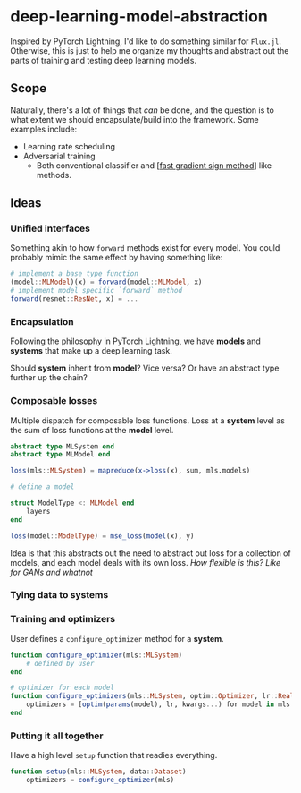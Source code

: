 # deep-learning-model-abstraction


Inspired by PyTorch Lightning, I'd like to do something similar for `Flux.jl`. Otherwise, this is just to help me organize my thoughts and abstract out the parts of training and testing deep learning models.

## Scope

Naturally, there's a lot of things that *can* be done, and the question is to what extent we should encapsulate/build into the framework. Some examples include:

- Learning rate scheduling
- Adversarial training
  - Both conventional classifier and [[fast gradient sign method]] like methods.


## Ideas

### Unified interfaces

Something akin to how `forward` methods exist for every model. You could probably mimic the same effect by having something like:

```julia
# implement a base type function
(model::MLModel)(x) = forward(model::MLModel, x)
# implement model specific `forward` method
forward(resnet::ResNet, x) = ...
```

### Encapsulation

Following the philosophy in PyTorch Lightning, we have **models** and **systems** that make up a deep learning task.

Should **system** inherit from **model**? Vice versa? Or have an abstract type further up the chain?

### Composable losses

Multiple dispatch for composable loss functions. Loss at a **system** level as the sum of loss functions at the **model** level.

```julia
abstract type MLSystem end
abstract type MLModel end

loss(mls::MLSystem) = mapreduce(x->loss(x), sum, mls.models)

# define a model

struct ModelType <: MLModel end
    layers
end

loss(model::ModelType) = mse_loss(model(x), y)
```

Idea is that this abstracts out the need to abstract out loss for a collection of models, and each model deals with its own loss. _How flexible is this? Like for GANs and whatnot_

### Tying data to systems



### Training and optimizers

User defines a `configure_optimizer` method for a **system**.

```julia
function configure_optimizer(mls::MLSystem)
    # defined by user
end

# optimizer for each model
function configure_optimizers(mls::MLSystem, optim::Optimizer, lr::Real; kwargs...)
    optimizers = [optim(params(model), lr, kwargs...) for model in mls.models]
end
```

### Putting it all together

Have a high level `setup` function that readies everything.

```julia
function setup(mls::MLSystem, data::Dataset)
    optimizers = configure_optimizer(mls)

```

[//begin]: # "Autogenerated link references for markdown compatibility"
[fast gradient sign method]: <fast gradient sign method> "fast gradient sign method"
[//end]: # "Autogenerated link references"